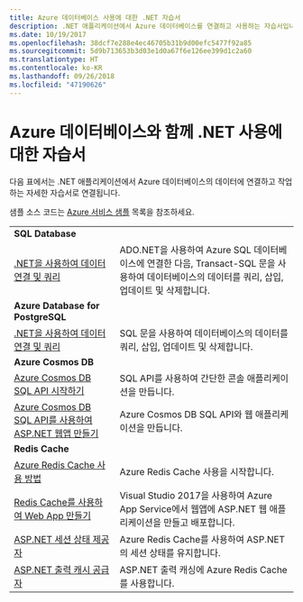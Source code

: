 ```yaml
---
title: Azure 데이터베이스 사용에 대한 .NET 자습서
description: .NET 애플리케이션에서 Azure 데이터베이스를 연결하고 사용하는 자습서입니다.
ms.date: 10/19/2017
ms.openlocfilehash: 38dcf7e288e4ec46705b31b9d00efc5477f92a85
ms.sourcegitcommit: 5d9b713653b3d03e1d0a67f6e126ee399d1c2a60
ms.translationtype: HT
ms.contentlocale: ko-KR
ms.lasthandoff: 09/26/2018
ms.locfileid: "47190626"
---
```

# <a name="tutorials-for-using-net-with-azure-databases"></a>Azure 데이터베이스와 함께 .NET 사용에 대한 자습서

다음 표에서는 .NET 애플리케이션에서 Azure 데이터베이스의 데이터에 연결하고 작업하는 자세한 자습서로 연결됩니다.

샘플 소스 코드는 [Azure 서비스 샘플](https://azure.microsoft.com/resources/samples/?platform=dotnet) 목록을 참조하세요.

| | |
|---|---|
| **SQL Database** ||
| [.NET을 사용하여 데이터 연결 및 쿼리][1] | ADO.NET을 사용하여 Azure SQL 데이터베이스에 연결한 다음, Transact-SQL 문을 사용하여 데이터베이스의 데이터를 쿼리, 삽입, 업데이트 및 삭제합니다. | 
| **Azure Database for PostgreSQL** ||
| [.NET을 사용하여 데이터 연결 및 쿼리][2] | SQL 문을 사용하여 데이터베이스의 데이터를 쿼리, 삽입, 업데이트 및 삭제합니다. | 
| **Azure Cosmos DB** ||
| [Azure Cosmos DB SQL API 시작하기][4] | SQL API를 사용하여 간단한 콘솔 애플리케이션을 만듭니다. | 
| [Azure Cosmos DB SQL API를 사용하여 ASP.NET 웹앱 만들기][3] | Azure Cosmos DB SQL API와 웹 애플리케이션을 만듭니다. | 
| **Redis Cache** | |
| [Azure Redis Cache 사용 방법][6] | Azure Redis Cache 사용을 시작합니다. |
| [Redis Cache를 사용하여 Web App 만들기][5] | Visual Studio 2017을 사용하여 Azure App Service에서 웹앱에 ASP.NET 웹 애플리케이션을 만들고 배포합니다.  | 
| [ASP.NET 세션 상태 제공자][7] | Azure Redis Cache를 사용하여 ASP.NET의 세션 상태를 유지합니다.  | 
| [ASP.NET 출력 캐시 공급자][8] | ASP.NET 출력 캐싱에 Azure Redis Cache를 사용합니다.  | 
 

[1]: /azure/sql-database/sql-database-connect-query-dotnet
[2]: /azure/postgresql/connect-csharp
[3]: /azure/cosmos-db/sql-api-dotnet-application
[4]: /azure/cosmos-db/sql-api-get-started
[5]: /azure/redis-cache/cache-web-app-howto
[6]: /azure/redis-cache/cache-dotnet-how-to-use-azure-redis-cache
[7]: /azure/redis-cache/cache-aspnet-session-state-provider
[8]: /azure/redis-cache/cache-aspnet-output-cache-provider
